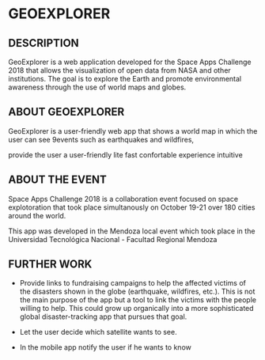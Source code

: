 # GEOEXPLORER

## DESCRIPTION

GeoExplorer is a web application developed for the Space Apps Challenge 2018 that allows the visualization 
of open data from NASA and other institutions. The goal is to explore the Earth and promote 
environmental awareness through the use of world maps and globes.

## ABOUT GEOEXPLORER

GeoExplorer is a user-friendly web app that shows a world map in which the user can see 9events such as earthquakes and wildfires, 

provide the user a user-friendly lite fast confortable experience intuitive

## ABOUT THE EVENT

Space Apps Challenge 2018 is a collaboration event focused on space explotoration that took place simultanously on October 19-21 
over 180 cities around the world.

This app was developed in the Mendoza local event which took place in the Universidad Tecnológica Nacional - Facultad Regional Mendoza

## FURTHER WORK

- Provide links to fundraising campaigns to help the affected victims of the disasters shown in the globe (earthquake, wildfires, etc.). 
This is not the main purpose of the app but a tool to link the victims with the people willing to help. This could grow up organically into a more
sophisticated global disaster-tracking app that pursues that goal.

- Let the user decide which satellite wants to see. 
- In the mobile app notify the user if he wants to know 


